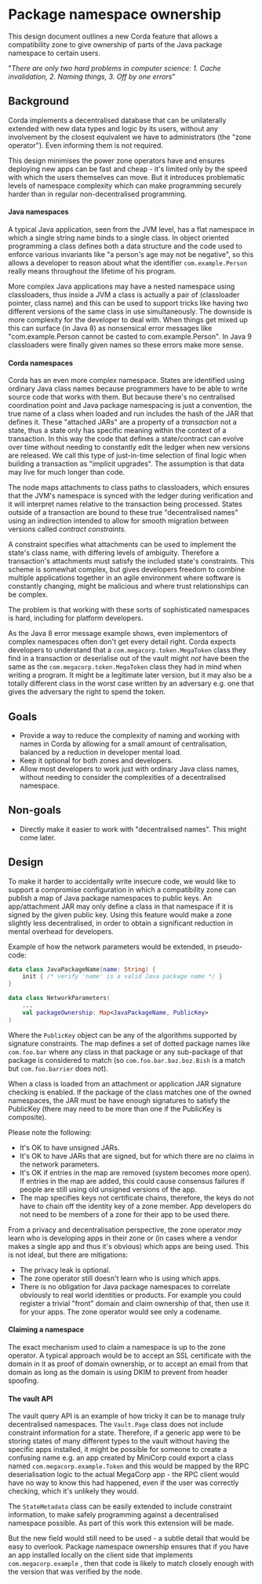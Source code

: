 # Package namespace ownership

This design document outlines a new Corda feature that allows a compatibility zone to give ownership of parts of the Java package namespace to certain users.

"*There are only two hard problems in computer science: 1. Cache invalidation, 2. Naming things, 3. Off by one errors*"



## Background

Corda implements a decentralised database that can be unilaterally extended with new data types and logic by its users, without any involvement by the closest equivalent we have to administrators (the "zone operator"). Even informing them is not required.

This design minimises the power zone operators have and ensures deploying new apps can be fast and cheap - it's limited only by the speed with which the users themselves can move. But it introduces problematic levels of namespace complexity which can make programming securely harder than in regular non-decentralised programming. 

#### Java namespaces

A typical Java application, seen from the JVM level, has a flat namespace in which a single string name binds to a single class. In object oriented programming a class defines both a data structure and the code used to enforce various invariants like "a person's age may not be negative", so this allows a developer to reason about what the identifier `com.example.Person` really means throughout the lifetime of his program. 

More complex Java applications may have a nested namespace using classloaders, thus inside a JVM a class is actually a pair of (classloader pointer, class name) and this can be used to support tricks like having two different versions of the same class in use simultaneously. The downside is more complexity for the developer to deal with. When things get mixed up this can surface (in Java 8) as nonsensical error messages like "com.example.Person cannot be casted to com.example.Person". In Java 9 classloaders were finally given names so these errors make more sense.

#### Corda namespaces

Corda has an even more complex namespace. States are identified using ordinary Java class names because programmers have to be able to write source code that works with them. But because there's no centralised coordination point and Java package namespacing is just a convention, the true name of a class when loaded and run includes the hash of the JAR that defines it. These "attached JARs" are a property of a *transaction* not a state, thus a state only has specific meaning within the context of a transaction. In this way the code that defines a state/contract can evolve over time without needing to constantly edit the ledger when new versions are released. We call this type of just-in-time selection of final logic when building a transaction as "implicit upgrades". The assumption is that data may live for much longer than code.

The node maps attachments to class paths to classloaders, which ensures that the JVM's namespace is synced with the ledger during verification and it will interpret names relative to the transaction being processed. States outside of a transaction are bound to these true "decentralised names" using an indirection intended to allow for smooth migration between versions called *contract constraints*. 

A constraint specifies what attachments can be used to implement the state's class name, with differing levels of ambiguity. Therefore a transaction's attachments must satisfy the included state's constraints. This scheme is somewhat complex, but gives developers freedom to combine multiple applications together in an agile environment where software is constantly changing, might be malicious and where trust relationships can be complex.

The problem is that working with these sorts of sophisticated namespaces is hard, including for platform developers. 

As the Java 8 error message example shows, even implementors of complex namespaces often don't get every detail right. Corda expects developers to understand that a `com.megacorp.token.MegaToken` class they find in a transaction or deserialise out of the vault might *not* have been the same as the `com.megacorp.token.MegaToken` class they had in mind when writing a program. It might be a legitimate later version, but it may also be a totally different class in the worst case written by an adversary e.g. one that gives the adversary the right to spend the token.

## Goals

* Provide a way to reduce the complexity of naming and working with names in Corda by allowing for a small amount of centralisation, balanced by a reduction in developer mental load.
* Keep it optional for both zones and developers.
* Allow most developers to work just with ordinary Java class names, without needing to consider the complexities of a decentralised namespace.

## Non-goals

* Directly make it easier to work with "decentralised names". This might come later.

## Design

To make it harder to accidentally write insecure code, we would like to support a compromise configuration in which a compatibility zone can publish a map of Java package namespaces to public keys. An app/attachment JAR may only define a class in that namespace if it is signed by the given public key. Using this feature would make a zone  slightly less decentralised, in order to obtain a significant reduction in mental overhead for developers.

Example of how the network parameters would be extended, in pseudo-code:

```kotlin
data class JavaPackageName(name: String) {
	init { /* verify 'name' is a valid Java package name */ }    
}

data class NetworkParameters(
    ...
    val packageOwnership: Map<JavaPackageName, PublicKey>
)
```

Where the `PublicKey` object can be any of the algorithms supported by signature constraints. The map defines a set of dotted package names like `com.foo.bar` where any class in that package or any sub-package of that package is considered to match (so `com.foo.bar.baz.boz.Bish` is a match but `com.foo.barrier` does not).

When a class is loaded from an attachment or application JAR signature checking is enabled. If the package of the class matches one of the owned namespaces, the JAR must be have enough signatures to satisfy the PublicKey (there may need to be more than one if the PublicKey is composite).

Please note the following:

* It's OK to have unsigned JARs.
* It's OK to have JARs that are signed, but for which there are no claims in the network parameters.
* It's OK if entries in the map are removed (system becomes more open). If entries in the map are added, this could cause consensus failures if people are still using old unsigned versions of the app.
* The map specifies keys not certificate chains, therefore, the keys do not have to chain off the identity key of a zone member. App developers do not need to be members of a zone for their app to be used there.

From a privacy and decentralisation perspective, the zone operator *may* learn who is developing apps in their zone or (in cases where a vendor makes a single app and thus it's obvious) which apps are being used. This is not ideal, but there are mitigations:

* The privacy leak is optional.
* The zone operator still doesn't learn who is using which apps.
* There is no obligation for Java package namespaces to correlate obviously to real world identities or products. For example you could register a trivial "front" domain and claim ownership of that, then use it for your apps. The zone operator would see only a codename.

#### Claiming a namespace

The exact mechanism used to claim a namespace is up to the zone operator. A typical approach would be to accept an SSL certificate with the domain in it as proof of domain ownership, or to accept an email from that domain as long as the domain is using DKIM to prevent from header spoofing.

#### The vault API

The vault query API is an example of how tricky it can be to manage truly decentralised namespaces. The `Vault.Page` class does not include constraint information for a state. Therefore, if a generic app were to be storing states of many different types to the vault without having the specific apps installed, it might be possible for someone to create a confusing name e.g. an app created by MiniCorp could export a class named `com.megacorp.example.Token` and this would be mapped by the RPC deserialisation logic to the actual MegaCorp app - the RPC client would have no way to know this had happened, even if the user was correctly checking, which it's unlikely they would.

The `StateMetadata` class can be easily extended to include constraint information, to make safely programming against a decentralised namespace possible. As part of this work this extension will be made.

But the new field would still need to be used - a subtle detail that would be easy to overlook. Package namespace ownership ensures that if you have an app installed locally on the client side that implements `com.megacorp.example` , then that code is likely to match closely enough with the version that was verified by the node.





